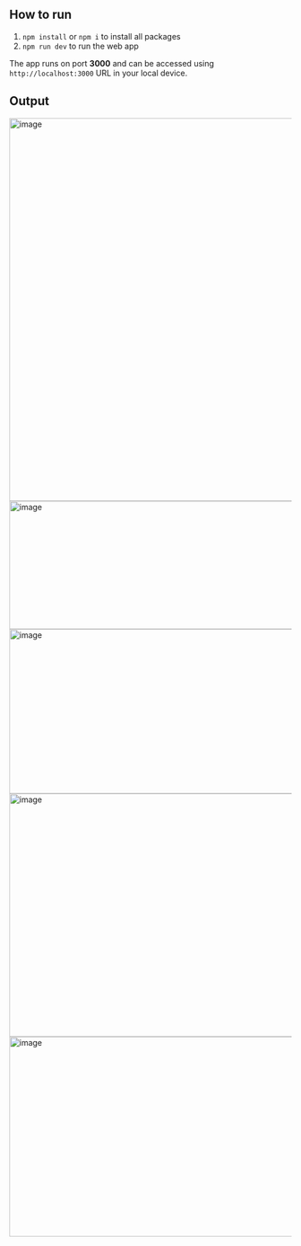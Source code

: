 ## How to run

1. `npm install` or `npm i` to install all packages
2. `npm run dev` to run the web app

The app runs on port **3000** and can be accessed using `http://localhost:3000` URL in your local device.

## Output
<img width="1710" height="682" alt="image" src="https://github.com/user-attachments/assets/9f693e66-a48d-4ca1-adcc-5a72cfbf4050" />
<img width="1710" height="228" alt="image" src="https://github.com/user-attachments/assets/4e02496f-a457-4ea6-b1a7-29d8458793b1" />
<img width="1710" height="293" alt="image" src="https://github.com/user-attachments/assets/437d9423-fcf1-4af8-afd8-034e8e8a07f2" />
<img width="1710" height="433" alt="image" src="https://github.com/user-attachments/assets/f6b6dba2-6de5-4484-b4a9-5f440db1bef7" />
<img width="1710" height="356" alt="image" src="https://github.com/user-attachments/assets/37bd57b6-c83b-4857-abf1-81ca6d93f128" />

